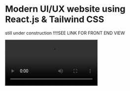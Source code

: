 #  Modern UI/UX website using React.js & Tailwind CSS



still under construction !!!!SEE LINK FOR FRONT END VIEW

![design](https://user-images.githubusercontent.com/43923526/199675751-bf6adb46-cac2-4264-9cc1-a967a0e7ea79.mp4)


